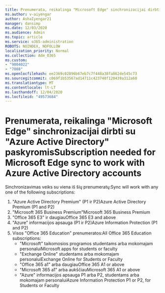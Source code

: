 ```yaml
---
title: Prenumerata, reikalinga "Microsoft Edge" sinchronizacijai dirbti su "Azure Active Directory" paskyromis
ms.author: v-aiyengar
author: AshaIyengar21
manager: dansimp
ms.date: 12/03/2020
ms.audience: Admin
ms.topic: article
ms.service: o365-administration
ROBOTS: NOINDEX, NOFOLLOW
localization_priority: Normal
ms.collection: Adm_O365
ms.custom:
- "9004022"
- "7088"
ms.openlocfilehash: ee2369c02896b67eb7c7f448a38fa862de545c73
ms.sourcegitcommit: c069f1b53567ad14711c423740f120439a312a60
ms.translationtype: MT
ms.contentlocale: lt-LT
ms.lasthandoff: 12/04/2020
ms.locfileid: "49573684"
---
```

# <a name="subscription-needed-for-microsoft-edge-sync-to-work-with-azure-active-directory-accounts"></a><span data-ttu-id="57511-102">Prenumerata, reikalinga "Microsoft Edge" sinchronizacijai dirbti su "Azure Active Directory" paskyromis</span><span class="sxs-lookup"><span data-stu-id="57511-102">Subscription needed for Microsoft Edge sync to work with Azure Active Directory accounts</span></span>

<span data-ttu-id="57511-103">Sinchronizavimas veiks su viena iš šių prenumeratų:</span><span class="sxs-lookup"><span data-stu-id="57511-103">Sync will work with any one of the following subscriptions:</span></span>

1. <span data-ttu-id="57511-104">"Azure Active Directory Premium" (P1 ir P2)</span><span class="sxs-lookup"><span data-stu-id="57511-104">Azure Active Directory Premium (P1 and P2)</span></span>
1. <span data-ttu-id="57511-105">"Microsoft 365 Business Premium"</span><span class="sxs-lookup"><span data-stu-id="57511-105">Microsoft 365 Business Premium</span></span>
1. <span data-ttu-id="57511-106">"Office 365 E3" ir daugiau</span><span class="sxs-lookup"><span data-stu-id="57511-106">Office 365 E3 and above</span></span>
1. <span data-ttu-id="57511-107">"Azure" informacijos apsauga (P1 ir P2)</span><span class="sxs-lookup"><span data-stu-id="57511-107">Azure Information Protection (P1 and P2)</span></span>
1. <span data-ttu-id="57511-108">Visos "Office 365 Education" prenumeratos:</span><span class="sxs-lookup"><span data-stu-id="57511-108">All Office 365 Education subscriptions:</span></span>
    - <span data-ttu-id="57511-109">"Microsoft" taikomosios programos studentams arba mokomajam personalui</span><span class="sxs-lookup"><span data-stu-id="57511-109">Microsoft apps for students or faculty</span></span>
    - <span data-ttu-id="57511-110">"Exchange Online" studentams arba mokomajam personalui</span><span class="sxs-lookup"><span data-stu-id="57511-110">Exchange Online for Students or Faculty</span></span>
    - <span data-ttu-id="57511-111">"Office 365 a1" arba daugiau</span><span class="sxs-lookup"><span data-stu-id="57511-111">Office 365 A1 or above</span></span>
    - <span data-ttu-id="57511-112">"Microsoft 365 a1" arba aukščiau</span><span class="sxs-lookup"><span data-stu-id="57511-112">Microsoft 365 A1 or above</span></span>
    - <span data-ttu-id="57511-113">"Azure" informacijos apsauga P1 arba P2, studentams arba mokomajam personalui</span><span class="sxs-lookup"><span data-stu-id="57511-113">Azure Information Protection P1 or P2, for Students or Faculty</span></span>
